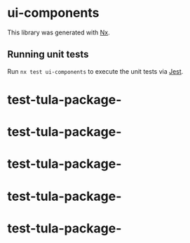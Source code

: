 # ui-components

This library was generated with [Nx](https://nx.dev).

## Running unit tests

Run `nx test ui-components` to execute the unit tests via [Jest](https://jestjs.io).
# test-tula-package-
# test-tula-package-
# test-tula-package-
# test-tula-package-
# test-tula-package-
